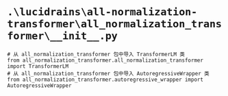 # `.\lucidrains\all-normalization-transformer\all_normalization_transformer\__init__.py`

```
# 从 all_normalization_transformer 包中导入 TransformerLM 类
from all_normalization_transformer.all_normalization_transformer import TransformerLM
# 从 all_normalization_transformer 包中导入 AutoregressiveWrapper 类
from all_normalization_transformer.autoregressive_wrapper import AutoregressiveWrapper
```
